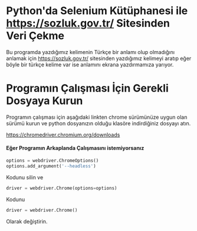 # **Python'da Selenium Kütüphanesi ile https://sozluk.gov.tr/ Sitesinden Veri Çekme**

Bu programda yazdığımız kelimenin Türkçe bir anlamı olup olmadığını anlamak için  https://sozluk.gov.tr/ sitesinden yazdığımız kelimeyi aratıp eğer böyle bir türkçe kelime var ise anlamını ekrana yazdırmamıza yarıyor.

# **Programın Çalışması İçin Gerekli Dosyaya Kurun**
Programın çalışması için aşağıdaki linkten chrome sürümünüze uygun olan sürümü kurun ve python dosyanızın olduğu klasöre indirdiğiniz dosyayı atın.

https://chromedriver.chromium.org/downloads

#### Eğer Programın Arkaplanda Çalışmasını istemiyorsanız

```python
options = webdriver.ChromeOptions()
options.add_argument('--headless')
```


Kodunu silin ve

```python
driver = webdriver.Chrome(options=options)

```
Kodunu

```python
driver = webdriver.Chrome()

```
Olarak değiştirin.
